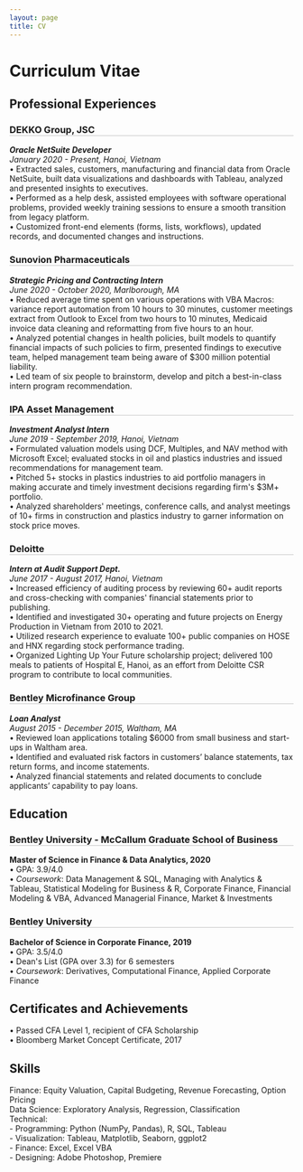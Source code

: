 ```yaml
---
layout: page
title: CV
---
```

<div class="sidebar-right" style="background-color:#202020"></div>
<h1 class="page-title">Curriculum Vitae</h1>
<style>
	h3{
		border-bottom: 0.75px solid #c5c5c5;
	}
</style>

## Professional Experiences    
### DEKKO Group, JSC  
***Oracle NetSuite Developer***  
*January 2020 - Present, Hanoi, Vietnam*  
• Extracted sales, customers, manufacturing and financial data from Oracle NetSuite, built data visualizations and dashboards with Tableau, analyzed and presented insights to executives.  
• Performed as a help desk, assisted employees with software operational problems, provided weekly training sessions to ensure a smooth transition from legacy platform.  
• Customized front-end elements (forms, lists, workflows), updated records, and documented changes and instructions.   

### Sunovion Pharmaceuticals       
***Strategic Pricing and Contracting Intern***     
*June 2020 - October 2020, Marlborough, MA*  
• Reduced average time spent on various operations with VBA Macros: variance report automation from 10 hours to 30 minutes, customer meetings extract from Outlook to Excel from two hours to 10 minutes, Medicaid invoice
data cleaning and reformatting from five hours to an hour.  
• Analyzed potential changes in health policies, built models to quantify financial impacts of such policies to firm, presented findings to executive team, helped management team being aware of $300 million potential liability.  
• Led team of six people to brainstorm, develop and pitch a best-in-class intern program recommendation.  

### IPA Asset Management      
***Investment Analyst Intern***        
*June 2019 - September 2019, Hanoi, Vietnam*     
• Formulated valuation models using DCF, Multiples, and NAV method with Microsoft Excel; evaluated stocks in oil and plastics industries and issued recommendations for management team.  
• Pitched 5+ stocks in plastics industries to aid portfolio managers in making
accurate and timely investment decisions regarding firm's $3M+ portfolio.  
• Analyzed shareholders' meetings, conference calls, and analyst meetings of
10+ firms in construction and plastics industry to garner information on stock
price moves.  

### Deloitte     
***Intern at Audit Support Dept.***    
*June 2017 - August 2017, Hanoi, Vietnam*      
• Increased efficiency of auditing process by reviewing 60+ audit reports
and cross-checking with companies' financial statements prior to publishing.  
• Identified and investigated 30+ operating and future projects on Energy
Production in Vietnam from 2010 to 2021.   
• Utilized research experience to evaluate 100+ public companies on HOSE
and HNX regarding stock performance trading.  
• Organized Lighting Up Your Future scholarship project; delivered 100 meals
to patients of Hospital E, Hanoi, as an effort from Deloitte CSR program to
contribute to local communities.  

### Bentley Microfinance Group     
***Loan Analyst***    
*August 2015 - December 2015, Waltham, MA*     
• Reviewed loan applications totaling $6000 from small business and start-ups
in Waltham area.  
• Identified and evaluated risk factors in customers’ balance statements, tax
return forms, and income statements.  
• Analyzed financial statements and related documents to conclude applicants’
capability to pay loans.  


## Education   
### Bentley University - McCallum Graduate School of Business 
**Master of Science in Finance & Data Analytics, 2020**  
• GPA: 3.9/4.0  
• *Coursework*: Data Management & SQL, Managing with Analytics & Tableau, Statistical Modeling for Business
& R, Corporate Finance, Financial Modeling & VBA, Advanced Managerial Finance, Market & Investments   
### Bentley University  
**Bachelor of Science in Corporate Finance, 2019**   
• GPA: 3.5/4.0   
• Dean's List (GPA over 3.3) for 6 semesters  
• *Coursework*: Derivatives, Computational Finance, Applied Corporate Finance  

## Certificates and Achievements  
• Passed CFA Level 1, recipient of CFA Scholarship  
• Bloomberg Market Concept Certificate, 2017  

## Skills  
Finance: Equity Valuation, Capital Budgeting, Revenue Forecasting, Option Pricing  
Data Science: Exploratory Analysis, Regression, Classification  
Technical:  
	- Programming: Python (NumPy, Pandas), R, SQL, Tableau   
	- Visualization: Tableau, Matplotlib, Seaborn, ggplot2   
	- Finance: Excel, Excel VBA   
	- Designing: Adobe Photoshop, Premiere     

